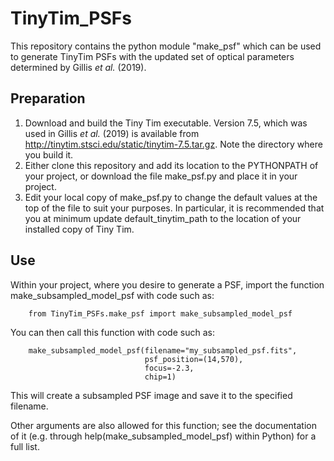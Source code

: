 # TinyTim_PSFs

This repository contains the python module "make_psf" which can be used to generate TinyTim PSFs with the updated set of optical parameters determined by Gillis *et al.* (2019).

Preparation
-----------

1. Download and build the Tiny Tim executable. Version 7.5, which was used in Gillis *et al.* (2019) is available from http://tinytim.stsci.edu/static/tinytim-7.5.tar.gz. Note the directory where you build it.
2. Either clone this repository and add its location to the PYTHONPATH of your project, or download the file make_psf.py and place it in your project.
3. Edit your local copy of make_psf.py to change the default values at the top of the file to suit your purposes. In particular, it is recommended that you at minimum update default_tinytim_path to the location of
   your installed copy of Tiny Tim.
   
Use
---

Within your project, where you desire to generate a PSF, import the function make_subsampled_model_psf with code such as:

		from TinyTim_PSFs.make_psf import make_subsampled_model_psf

You can then call this function with code such as:

		make_subsampled_model_psf(filename="my_subsampled_psf.fits",
		                          psf_position=(14,570),
								  focus=-2.3,
								  chip=1)

This will create a subsampled PSF image and save it to the specified filename.

Other arguments are also allowed for this function; see the documentation of it (e.g. through help(make_subsampled_model_psf) within Python) for a full list.
